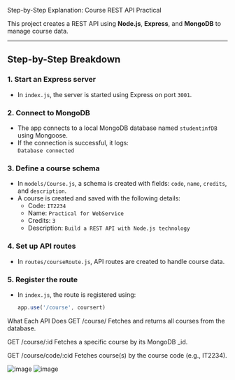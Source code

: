 
Step-by-Step Explanation: Course REST API Practical

This project creates a REST API using **Node.js**, **Express**, and **MongoDB** to manage course data.

---

## Step-by-Step Breakdown

### 1. Start an Express server
- In `index.js`, the server is started using Express on port `3001`.

### 2. Connect to MongoDB
- The app connects to a local MongoDB database named `studentinfDB` using Mongoose.
- If the connection is successful, it logs:  
  `Database connected`

### 3. Define a course schema
- In `models/Course.js`, a schema is created with fields: `code`, `name`, `credits`, and `description`.
- A course is created and saved with the following details:
  - Code: `IT2234`
  - Name: `Practical for WebService`
  - Credits: `3`
  - Description: `Build a REST API with Node.js technology`

### 4. Set up API routes
- In `routes/courseRoute.js`, API routes are created to handle course data.

### 5. Register the route
- In `index.js`, the route is registered using:
  ```js
  app.use('/course', coursert)
What Each API Does
GET /course/
Fetches and returns all courses from the database.

GET /course/:id
Fetches a specific course by its MongoDB _id.

GET /course/code/:cid
Fetches course(s) by the course code (e.g., IT2234).

![image](https://github.com/user-attachments/assets/be4f15cc-b4f0-485a-b34d-64dfd6341775)
![image](https://github.com/user-attachments/assets/43f9e3dc-0504-4221-9691-8c95ad5d0ce0)

